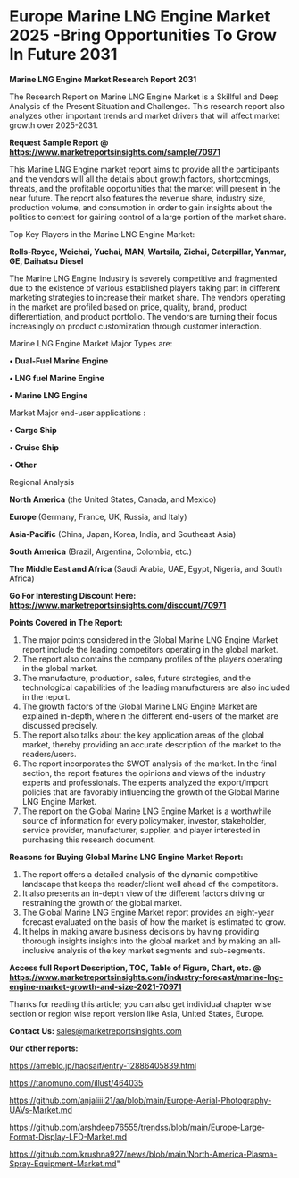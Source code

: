 # Europe Marine LNG Engine Market 2025 -Bring Opportunities To Grow In Future 2031

<strong>Marine LNG Engine Market Research Report 2031</strong>

The Research Report on Marine LNG Engine Market is a Skillful and Deep Analysis of the Present Situation and Challenges. This research report also analyzes other important trends and market drivers that will affect market growth over 2025-2031.

<strong>Request Sample Report @ <a href=https://www.marketreportsinsights.com/sample/70971>https://www.marketreportsinsights.com/sample/70971</a></strong>

This Marine LNG Engine market report aims to provide all the participants and the vendors will all the details about growth factors, shortcomings, threats, and the profitable opportunities that the market will present in the near future. The report also features the revenue share, industry size, production volume, and consumption in order to gain insights about the politics to contest for gaining control of a large portion of the market share.

Top Key Players in the Marine LNG Engine Market:

<strong>Rolls-Royce, Weichai, Yuchai, MAN, Wartsila, Zichai, Caterpillar, Yanmar, GE, Daihatsu Diesel</strong>

The Marine LNG Engine Industry is severely competitive and fragmented due to the existence of various established players taking part in different marketing strategies to increase their market share. The vendors operating in the market are profiled based on price, quality, brand, product differentiation, and product portfolio. The vendors are turning their focus increasingly on product customization through customer interaction.

Marine LNG Engine Market Major Types are:

<strong>• Dual-Fuel Marine Engine

• LNG fuel Marine Engine

• Marine LNG Engine</strong>

Market Major end-user applications :

<strong>• Cargo Ship

• Cruise Ship

• Other</strong>

Regional Analysis

</u><strong><b>North America</b></strong> (the United States, Canada, and Mexico)

<strong><b>Europe </b></strong>(Germany, France, UK, Russia, and Italy)

<strong><b>Asia-Pacific</b></strong> (China, Japan, Korea, India, and Southeast Asia)

<strong><b>South America</b></strong> (Brazil, Argentina, Colombia, etc.)

<strong><b>The Middle East and Africa</b></strong> (Saudi Arabia, UAE, Egypt, Nigeria, and South Africa)

<strong>Go For Interesting Discount Here: <a href=https://www.marketreportsinsights.com/discount/70971>https://www.marketreportsinsights.com/discount/70971</a></strong>

<strong>Points Covered in The Report:</strong>
<ol>
  <li>The major points considered in the Global Marine LNG Engine Market report include the leading competitors operating in the global market.</li>
  <li>The report also contains the company profiles of the players operating in the global market.</li>
  <li>The manufacture, production, sales, future strategies, and the technological capabilities of the leading manufacturers are also included in the report.</li>
  <li>The growth factors of the Global Marine LNG Engine Market are explained in-depth, wherein the different end-users of the market are discussed precisely.</li>
  <li>The report also talks about the key application areas of the global market, thereby providing an accurate description of the market to the readers/users.</li>
  <li>The report incorporates the SWOT analysis of the market. In the final section, the report features the opinions and views of the industry experts and professionals. The experts analyzed the export/import policies that are favorably influencing the growth of the Global Marine LNG Engine Market.</li>
  <li>The report on the Global Marine LNG Engine Market is a worthwhile source of information for every policymaker, investor, stakeholder, service provider, manufacturer, supplier, and player interested in purchasing this research document.</li>
</ol>
<strong>Reasons for Buying Global Marine LNG Engine Market Report:</strong>

<ol>
  <li>The report offers a detailed analysis of the dynamic competitive landscape that keeps the reader/client well ahead of the competitors.</li>
  <li>It also presents an in-depth view of the different factors driving or restraining the growth of the global market.</li>
  <li>The Global Marine LNG Engine Market report provides an eight-year forecast evaluated on the basis of how the market is estimated to grow.</li>
  <li>It helps in making aware business decisions by having providing thorough insights insights into the global market and by making an all-inclusive analysis of the key market segments and sub-segments.</li>
</ol>
<strong>Access full Report Description, TOC, Table of Figure, Chart, etc. @ <a href=https://www.marketreportsinsights.com/industry-forecast/marine-lng-engine-market-growth-and-size-2021-70971>https://www.marketreportsinsights.com/industry-forecast/marine-lng-engine-market-growth-and-size-2021-70971</a></strong>


Thanks for reading this article; you can also get individual chapter wise section or region wise report version like Asia, United States, Europe.

<strong>Contact Us:</strong>
sales@marketreportsinsights.com

<strong>Our other reports:</strong>

<a href=https://ameblo.jp/haqsaif/entry-12886405839.html>https://ameblo.jp/haqsaif/entry-12886405839.html</a>

<a href=https://tanomuno.com/illust/464035>https://tanomuno.com/illust/464035</a>

<a href=https://github.com/anjaliiii21/aa/blob/main/Europe-Aerial-Photography-UAVs-Market.md>https://github.com/anjaliiii21/aa/blob/main/Europe-Aerial-Photography-UAVs-Market.md</a>

<a href=https://github.com/arshdeep76555/trendss/blob/main/Europe-Large-Format-Display-LFD-Market.md>https://github.com/arshdeep76555/trendss/blob/main/Europe-Large-Format-Display-LFD-Market.md</a>

<a href=https://github.com/krushna927/news/blob/main/North-America-Plasma-Spray-Equipment-Market.md>https://github.com/krushna927/news/blob/main/North-America-Plasma-Spray-Equipment-Market.md</a>"
